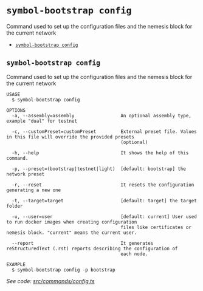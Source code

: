 `symbol-bootstrap config`
=========================

Command used to set up the configuration files and the nemesis block for the current network

* [`symbol-bootstrap config`](#symbol-bootstrap-config)

## `symbol-bootstrap config`

Command used to set up the configuration files and the nemesis block for the current network

```
USAGE
  $ symbol-bootstrap config

OPTIONS
  -a, --assembly=assembly                 An optional assembly type, example "dual" for testnet

  -c, --customPreset=customPreset         External preset file. Values in this file will override the provided presets
                                          (optional)

  -h, --help                              It shows the help of this command.

  -p, --preset=(bootstrap|testnet|light)  [default: bootstrap] the network preset

  -r, --reset                             It resets the configuration generating a new one

  -t, --target=target                     [default: target] the target folder

  -u, --user=user                         [default: current] User used to run docker images when creating configuration
                                          files like certificates or nemesis block. "current" means the current user.

  --report                                It generates reStructuredText (.rst) reports describing the configuration of
                                          each node.

EXAMPLE
  $ symbol-bootstrap config -p bootstrap
```

_See code: [src/commands/config.ts](https://github.com/nemtech/symbol-bootstrap/blob/v0.1.2/src/commands/config.ts)_
